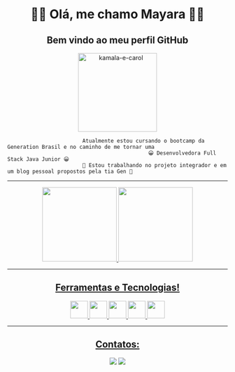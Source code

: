 <div align="center"><h1> 👋🏾 Olá, me chamo Mayara 👋🏾 </h1></div>
<div align="center"><h2> Bem vindo ao meu perfil GitHub </h2></div> 

<div align="center"> 
<img align="center" alt="kamala-e-carol" height="180" src="https://user-images.githubusercontent.com/101996062/168185786-d07e879e-8471-4664-b82d-82f1b7a825d2.gif"/>
</div>



                            Atualmente estou cursando o bootcamp da Generation Brasil e no caminho de me tornar uma 
                                                 😀 Desenvolvedora Full Stack Java Junior 😀
                            🥳 Estou trabalhando no projeto integrador e em um blog pessoal propostos pela tia Gen 🥳


---------------------------------------------------------------------------------------------------------------------------------------------------------------------


<div align="center">
  <a href="https://github.com/Mayarabnc">
  <img height="170em" src="https://github-readme-stats.vercel.app/api?username=Mayarabnc&show_icons=true&theme=vision-friendly-dark&include_all_commits=true&count_private=true"/>
  <img height="170em" src="https://github-readme-stats.vercel.app/api/top-langs/?username=Mayarabnc&layout=compact&langs_count=7&theme=maroongold"/a>
</div>

-------------------------------------------------------------------------------------------------------------------------------------------------------------------------
<div align="center"><h2> Ferramentas e Tecnologias! </h2></div> 
  
<div align="center">
           <img src="https://cdn.jsdelivr.net/gh/devicons/devicon/icons/java/java-original-wordmark.svg" width="40" height="40"/> <img src="https://cdn.jsdelivr.net/gh/devicons/devicon/icons/javascript/javascript-original.svg" width="40" height="40"/> <img src="https://cdn.jsdelivr.net/gh/devicons/devicon/icons/git/git-original.svg" width="40" height="40"/> <img src="https://cdn.jsdelivr.net/gh/devicons/devicon/icons/spring/spring-original.svg"  width="40" height="40"/> <img src="https://cdn.jsdelivr.net/gh/devicons/devicon/icons/mysql/mysql-original-wordmark.svg"  width="40" height="40"/>
          
          
</div>
  
  --------------------------------------------------------------------------------------------------------------------------------------------------------------
<div align="center"><h2> Contatos: </h2></div> 
    
 <div align="center">
<a href = "mayarabncabral@gmail.com"><img src="https://img.shields.io/badge/Gmail-D14836?style=for-the-badge&logo=gmail&logoColor=white" target="_blank"></a>
<a href="https://www.linkedin.com/in/Mayara-Bueno-Nunes-Cabral" target="_blank"><img src="https://img.shields.io/badge/-LinkedIn-%230077B5?style=for-the-badge&logo=linkedin&logoColor=white" target="_blank"></a>   
 </dir>
  
  
<!--
- 🔭 I’m currently working on ...
- 🌱 I’m currently learning ...
- 👯 I’m looking to collaborate on ...
- 🤔 I’m looking for help with ...
- 💬 Ask me about ...
- 📫 How to reach me: ...
- 😄 Pronouns: ...
- ⚡ Fun fact: ...
-->
